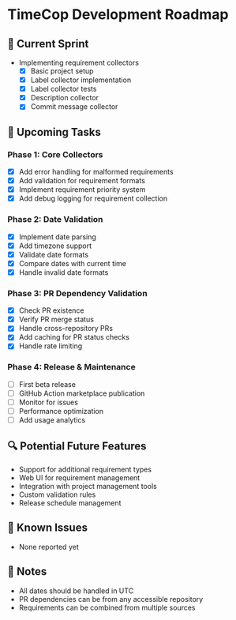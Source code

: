 # TimeCop Development Roadmap

## 🔄 Current Sprint

- Implementing requirement collectors
  - [x] Basic project setup
  - [x] Label collector implementation
  - [x] Label collector tests
  - [x] Description collector
  - [x] Commit message collector

## 🎯 Upcoming Tasks

### Phase 1: Core Collectors

- [x] Add error handling for malformed requirements
- [x] Add validation for requirement formats
- [x] Implement requirement priority system
- [x] Add debug logging for requirement collection

### Phase 2: Date Validation

- [x] Implement date parsing
- [x] Add timezone support
- [x] Validate date formats
- [x] Compare dates with current time
- [x] Handle invalid date formats

### Phase 3: PR Dependency Validation

- [x] Check PR existence
- [x] Verify PR merge status
- [x] Handle cross-repository PRs
- [x] Add caching for PR status checks
- [x] Handle rate limiting

### Phase 4: Release & Maintenance

- [ ] First beta release
- [ ] GitHub Action marketplace publication
- [ ] Monitor for issues
- [ ] Performance optimization
- [ ] Add usage analytics

## 🔍 Potential Future Features

- Support for additional requirement types
- Web UI for requirement management
- Integration with project management tools
- Custom validation rules
- Release schedule management

## 🐛 Known Issues

- None reported yet

## 📝 Notes

- All dates should be handled in UTC
- PR dependencies can be from any accessible repository
- Requirements can be combined from multiple sources

